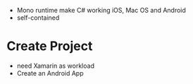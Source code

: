 - Mono runtime make C# working iOS, Mac OS and Android
- self-contained 

# Create Project
- need Xamarin as workload
- Create an Android App
